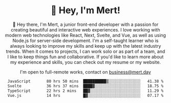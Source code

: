 <div align="center">
  <h1 align="center">👋 Hey, I'm Mert! </h1>
<p>
 🎉 Hey there, I'm Mert, a junior front-end developer with a passion for creating beautiful and interactive web experiences. I love working with modern web technologies like React, Next, Svelte, and Vue, as well as using Node.js for server-side development. I'm a self-taught learner who is always looking to improve my skills and keep up with the latest industry trends. When it comes to projects, I can work solo or as part of a team, and I like to keep things fun and collaborative. If you'd like to learn more about my experience and skills, you can check out my resume or my website.
</p>

  I'm open to full-remote works, contact on [business@mert.day](mailto:business@mert.day) 
  
<!--START_SECTION:waka-->

```txt
JavaScript       80 hrs 50 mins  ██████████▒░░░░░░░░░░░░░░   41.38 %
Svelte           36 hrs 37 mins  ████▓░░░░░░░░░░░░░░░░░░░░   18.75 %
TypeScript       22 hrs 2 mins   ██▓░░░░░░░░░░░░░░░░░░░░░░   11.29 %
Vue.js           14 hrs          █▓░░░░░░░░░░░░░░░░░░░░░░░   07.17 %
```

<!--END_SECTION:waka-->

<!--
I inspired from https://github.com/noirrs
You can check his page too!

Mert Doğu - Front-end Developer - mert.day
--> 
